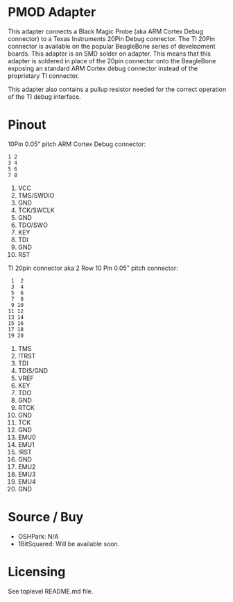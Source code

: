 PMOD Adapter
============

This adapter connects a Black Magic Probe (aka ARM Cortex Debug connector) to a
Texas Instruments 20Pin Debug connector. The TI 20Pin connector is available on
the popular BeagleBone series of development boards. This adapter is an SMD
solder on adapter. This means that this adapter is soldered in place of the
20pin connector onto the BeagleBone exposing an standard ARM Cortex debug
connector instead of the proprietary TI connector.

This adapter also contains a pullup resistor needed for the correct operation
of the TI debug interface.

Pinout
======

10Pin 0.05" pitch ARM Cortex Debug connector:

```
1 2
3 4
5 6
7 8
```

 1. VCC
 2. TMS/SWDIO
 3. GND
 4. TCK/SWCLK
 5. GND
 6. TDO/SWO
 7. KEY
 8. TDI
 9. GND
10. RST

TI 20pin connector aka 2 Row 10 Pin 0.05" pitch connector:

```
 1  2
 3  4
 5  6
 7  8
 9 10
11 12
13 14
15 16
17 18
19 20
```

 1. TMS
 2. !TRST
 3. TDI
 4. TDIS/GND
 5. VREF
 6. KEY
 7. TDO
 8. GND
 9. RTCK
10. GND
11. TCK
12. GND
13. EMU0
14. EMU1
15. !RST
16. GND
17. EMU2
18. EMU3
19. EMU4
20. GND

Source / Buy
============

 * OSHPark: N/A
 * 1BitSquared: Will be available soon.

Licensing
=========

See toplevel README.md file.
